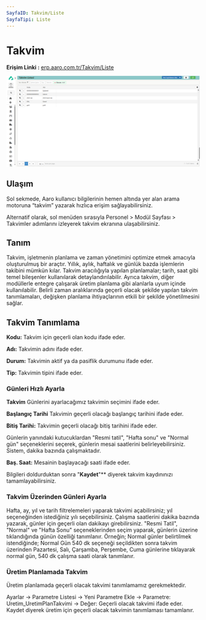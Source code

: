 ```yaml
---
SayfaID: Takvim/Liste
SayfaTipi: Liste
---
```


# Takvim

**Erişim Linki :** [erp.aaro.com.tr/Takvim/Liste](erp.aaro.com.tr/Takvim/Liste/)

[![Image](../Ayarlar/takvim.png)](takvim)

## Ulaşım 

Sol sekmede, Aaro kullanıcı bilgilerinin hemen altında yer alan arama motoruna “takvim” yazarak hızlıca erişim sağlayabilirsiniz.

Alternatif olarak, sol menüden sırasıyla Personel > Modül Sayfası > Takvimler adımlarını izleyerek takvim ekranına ulaşabilirsiniz.

## Tanım 

Takvim, işletmenin planlama ve zaman yönetimini optimize etmek amacıyla oluşturulmuş bir araçtır.
Yıllık, aylık, haftalık ve günlük bazda işlemlerin takibini mümkün kılar.
Takvim aracılığıyla yapılan planlamalar; tarih, saat gibi temel bileşenler kullanılarak detaylandırılabilir.
Ayrıca takvim, diğer modüllerle entegre çalışarak üretim planlama gibi alanlarla uyum içinde kullanılabilir.
Belirli zaman aralıklarında geçerli olacak şekilde yapılan takvim tanımlamaları, değişken planlama ihtiyaçlarının etkili bir şekilde yönetilmesini sağlar. 

## Takvim Tanımlama 

**Kodu:** Takvim için geçerli olan kodu ifade eder.

**Adı:** Takvimin adını ifade eder.

**Durum:** Takvimin aktif ya da pasiflik durumunu ifade eder.

**Tip:** Takvimin tipini ifade eder.

### Günleri Hızlı Ayarla 

**Takvim** Günlerini ayarlacağımız takvimin seçimini ifade eder.

**Başlangıç Tarihi** Takvimin geçerli olacağı başlangıç tarihini ifade eder.

**Bitiş Tarihi:** Takvimin geçerli olacağı bitiş tarihini ifade eder.

Günlerin yanındaki kutucuklardan "Resmi tatil", "Hafta sonu" ve "Normal gün" seçeneklerini seçerek, günlerin mesai saatlerini belirleyebilirsiniz. Sistem, dakika bazında çalışmaktadır.

**Baş. Saat:** Mesainin başlayacağı saati ifade eder.

Bilgileri doldurduktan sonra "**Kaydet**"** diyerek takvim kaydınınızı tamamlayabilirsiniz.

### Takvim Üzerinden Günleri Ayarla

Hafta, ay, yıl ve tarih filtrelemeleri yaparak takvimi açabilirsiniz; yıl seçeneğinden istediğiniz yılı seçebilirsiniz. 
Çalışma saatlerini dakika bazında yazarak, günler için geçerli olan dakikayı girebilirsiniz. 
"Resmi Tatil", "Normal" ve "Hafta Sonu" seçeneklerinden seçim yaparak, günlerin üzerine tıklandığında günün özelliği tanımlanır.
Örneğin; Normal günler belirtilmek istendiğinde;
Normal Gün 540 dk seçeneği seçildikten sonra takvim üzerinden Pazartesi, Salı, Çarşamba, Perşembe, Cuma günlerine tıklayarak normal gün, 540 dk çalışma saati olarak tanımlanır.

### Üretim Planlamada Takvim

Üretim planlamada geçerli olacak takvimi tanımlamamız gerekmektedir.

Ayarlar -> Parametre Listesi -> Yeni Parametre Ekle -> Parametre: Uretim_UretimPlanTakvimi -> Değer: Geçerli olacak takvimi ifade eder.
Kaydet diyerek üretim için geçerli olacak takvimin tanımlaması tamamlanır.



